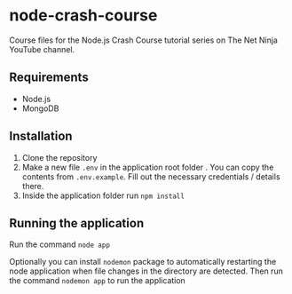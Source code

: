 # node-crash-course
Course files for the Node.js Crash Course tutorial series on The Net Ninja YouTube channel.

## Requirements
- Node.js
- MongoDB

## Installation

1. Clone the repository
2. Make a new file `.env` in the application root folder . You can copy the contents from `.env.example`. Fill out the necessary credentials / details there.
3. Inside the application folder run `npm install`

## Running the application
Run the command `node app`

Optionally you can install `nodemon` package to automatically restarting the node application when file changes in the directory are detected. Then run the command `nodemon app` to run the application
